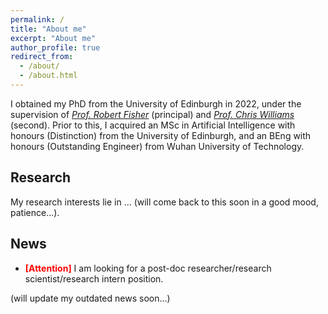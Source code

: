 ```yaml
---
permalink: /
title: "About me"
excerpt: "About me"
author_profile: true
redirect_from:
  - /about/
  - /about.html
---
```


I obtained my PhD from the University of Edinburgh in 2022, under the supervision of [*Prof. Robert Fisher*](https://homepages.inf.ed.ac.uk/rbf/) (principal) and [*Prof. Chris Williams*](https://homepages.inf.ed.ac.uk/ckiw/) (second). Prior to this, I acquired an MSc in Artificial Intelligence with honours (Distinction) from the University of Edinburgh, and an BEng with honours (Outstanding Engineer) from Wuhan University of Technology.  


Research
------
My research interests lie in ... (will come back to this soon in a good mood, patience...).


News
------
- **<span style="color:red">[Attention]</span>** I am looking for a post-doc researcher/research scientist/research intern position.

(will update my outdated news soon...)